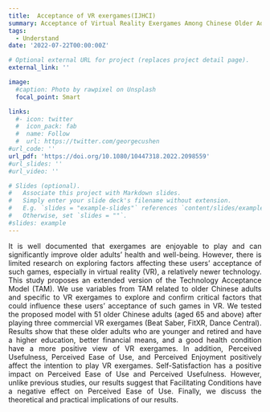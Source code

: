 ```yaml
---
title:  Acceptance of VR exergames(IJHCI) 
summary: Acceptance of Virtual Reality Exergames Among Chinese Older Adults
tags:
  - Understand
date: '2022-07-22T00:00:00Z'

# Optional external URL for project (replaces project detail page).
external_link: ''

image:
  #caption: Photo by rawpixel on Unsplash
  focal_point: Smart

links:
  #- icon: twitter
  #  icon_pack: fab
  #  name: Follow
  #  url: https://twitter.com/georgecushen
#url_code: ''
url_pdf: 'https://doi.org/10.1080/10447318.2022.2098559'
#url_slides: ''
#url_video: ''

# Slides (optional).
#   Associate this project with Markdown slides.
#   Simply enter your slide deck's filename without extension.
#   E.g. `slides = "example-slides"` references `content/slides/example-slides.md`.
#   Otherwise, set `slides = ""`.
#slides: example
---
```

<div style="text-align: justify;">
  <p>
  It is well documented that exergames are enjoyable to play and can significantly improve older adults’ health and well-being. However, there is limited research on exploring factors affecting these users’ acceptance of such games, especially in virtual reality (VR), a relatively newer technology. This study proposes an extended version of the Technology Acceptance Model (TAM). We use variables from TAM related to older Chinese adults and specific to VR exergames to explore and confirm critical factors that could influence these users’ acceptance of such games in VR. We tested the proposed model with 51 older Chinese adults (aged 65 and above) after playing three
  commercial VR exergames (Beat Saber, FitXR, Dance Central). Results show that these older adults who are younger and retired and have a higher education, better financial means, and a good health condition have a more positive view of VR exergames. In addition, Perceived Usefulness, Perceived Ease of Use, and Perceived Enjoyment positively affect the intention to play VR exergames. Self-Satisfaction has a positive impact on Perceived Ease of Use and Perceived Usefulness. However, unlike previous  studies, our results suggest that Facilitating Conditions have a negative effect on Perceived Ease of Use. Finally, we discuss the theoretical and practical implications of
  our results.
  </p>
</div>